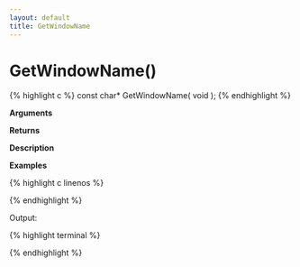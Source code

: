 ```yaml
---
layout: default
title: GetWindowName
---
```


# GetWindowName()

{% highlight c %}
const char* GetWindowName( void );
{% endhighlight %}

**Arguments**

**Returns**

**Description**

**Examples**

{% highlight c linenos %}

{% endhighlight %}

Output:

{% highlight terminal %}

{% endhighlight %}
